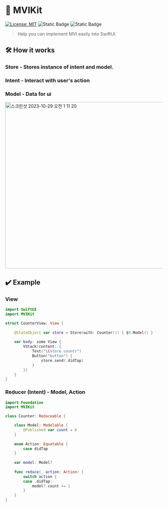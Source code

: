 # 🔄 MVIKit

[![License: MIT](https://img.shields.io/badge/License-MIT-yellow.svg)](https://opensource.org/licenses/MIT)
![Static Badge](https://img.shields.io/badge/iOS-v13-blue)
![Static Badge](https://img.shields.io/badge/Swift-5.4-orange)

> Help you can implement MVI easily into SwiftUI.

## 🛠️ How it works
### Store - Stores instance of intent and model. 
### Intent - Interact with user's action 
### Model - Data for ui
<img width="530" alt="스크린샷 2023-10-29 오전 1 11 20" src="https://github.com/insub4067/MVIKit/assets/85481204/99e7264a-13cc-4eb4-bc79-91c3d36bde61">

## ✔️ Example
### View
```swift
import SwiftUI
import MVIKit

struct CounterView: View {
    
    @StateObject var store = Store(with: Counter()) { $0.Model() }
    
    var body: some View {
        VStack(content: {
            Text("\(store.count)")
            Button("button") {
                store.send(.didTap)
            }
        })
    }
}
```

### Reducer (Intent) - Model, Action
```swift
import Foundation
import MVIKit

class Counter: Reduceable {

    class Model: Modelable {
        @Published var count = 0
    }
    
    enum Action: Equatable {
        case didTap
    }
    
    var model: Model?
    
    func reduce(_ action: Action) {
        switch action {
        case .didTap:
            model?.count += 1
        }
    }
}
```
